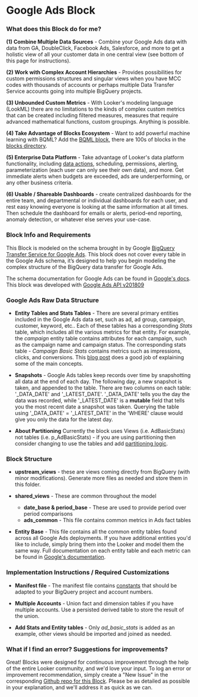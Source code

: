 # Google Ads Block
### What does this Block do for me?

**(1) Combine Multiple Data Sources** - Combine your Google Ads data with data from GA, DoubleClick, Facebook Ads, Salesforce, and more to get a holistic view of all your customer data in one central view (see bottom of this page for instructions).

**(2) Work with Complex Account Hierarchies** - Provides possibilities for custom permissions structures and singular views when you have MCC codes with thousands of accounts or perhaps multiple Data Transfer Service accounts going into multiple BigQuery projects.

**(3) Unbounded Custom Metrics** - With Looker's modeling language (LookML) there are no limitations to the kinds of complex custom metrics that can be created including filtered measures, measures that require advanced mathematical functions, custom groupings. Anything is possible.

**(4) Take Advantage of Blocks Ecosystem** - Want to add powerful machine learning with BQML? Add the [BQML block](https://looker.com/platform/blocks/source/bigquery-machine-learning-by-google), there are 100s of blocks in the [blocks directory](https://looker.com/platform/directory/home).

**(5) Enterprise Data Platform** - Take advantage of Looker's data platform functionality, including [data actions](https://looker.com/platform/actions), scheduling, permissions, alerting, parameterization (each user can only see their own data), and more. Get immediate alerts when budgets are exceeded, ads are underperforming, or any other business criteria.

**(6) Usable / Shareable Dashboards** - create centralized dashboards for the entire team, and departmental or individual dashboards for each user, and rest easy knowing everyone is looking at the same information at all times. Then schedule the dashboard for emails or alerts, period-end reporting, anomaly detection, or whatever else serves your use-case.

### Block Info and Requirements

This Block is modeled on the schema brought in by Google [BigQuery Transfer Service for Google Ads](https://cloud.google.com/bigquery-transfer/docs/adwords-transfer). This block does not cover every table in the Google Ads schema, it’s designed to help you begin modeling the complex structure of the BigQuery data transfer for Google Ads.



The schema documentation for Google Ads can be found in [Google's docs](https://developers.google.com/ads/api/docs/appendix/reports/). This block was developed with [Google Ads API v201809](https://developers.google.com/adwords/api/docs/appendix/reports/all-reports)

### Google Ads Raw Data Structure

* **Entity Tables and Stats Tables** - There are several primary entities included in the Google Ads data set, such as ad, ad group, campaign, customer, keyword, etc.. Each of these tables has a corresponding _Stats_ table, which includes all the various metrics for that entity. For example, the _campaign_ entity table contains attributes for each campaign, such as the campaign name and campaign status. The corresponding stats table - _Campaign Basic Stats_ contains metrics such as impressions, clicks, and conversions. This [blog post](https://www.bounteous.com/insights/2019/08/21/navigating-google-ad-data-transfer-bigquery/) does a good job of explaining some of the main concepts. 

* **Snapshots** - Google Ads tables keep records over time by snapshotting all data at the end of each day. The following day, a new snapshot is taken, and appended to the table. There are two columns on each table: '_DATA_DATE' and '_LATEST_DATE'. '_DATA_DATE' tells you the day the data was recorded, while '_LATEST_DATE' is a **mutable** field that tells you the most recent date a snapshot was taken. Querying the table using '_DATA_DATE' = '_LATEST_DATE' in the 'WHERE' clause would give you only the data for the latest day.

* **About Partitioning** Currently the block uses Views (i.e. AdBasicStats) not tables (i.e. p_AdBasicStats) - if you are using partitioning then consider changing to use the tables and add [partitioning logic](https://discourse.looker.com/t/analytic-block-partitioned-date-filters-in-bigquery/4380).


### Block Structure

* **upstream_views** - these are views coming directly from BigQuery (with minor modifications). Generate more files as needed and store them in this folder.
* **shared_views** - These are common throughout the model
  * **date_base & period_base** - These are used to provide period over period comparisons
  * **ads_common** - This file contains common metrics in Ads fact tables

* **Entity Base** - This file contains all the common entity tables found across all Google Ads deployments. If you have additional entities you'd like to include, simply bring them into the Looker and model them the same way. Full documentation on each entity table and each metric can be found in [Google's documentation](https://developers.google.com/adwords/api/docs/appendix/reports).


### Implementation Instructions / Required Customizations

* **Manifest file** - The manifest file contains [constants](https://docs.looker.com/reference/manifest-params/constant) that should be adapted to your BigQuery project and account numbers.

* **Multiple Accounts** - Union fact and dimension tables if you have multiple accounts. Use a persisted derived table to store the result of the union.

* **Add Stats and Entity tables** - Only _ad_basic_stats_ is added as an example, other views should be imported and joined as needed.

### What if I find an error? Suggestions for improvements?

Great! Blocks were designed for continuous improvement through the help of the entire Looker community, and we'd love your input. To log an error or improvement recommendation, simply create a "New Issue" in the corresponding [Github repo for this Block](https://github.com/looker/block-google-ads-transfer-v2/issues). Please be as detailed as possible in your explanation, and we'll address it as quick as we can.
